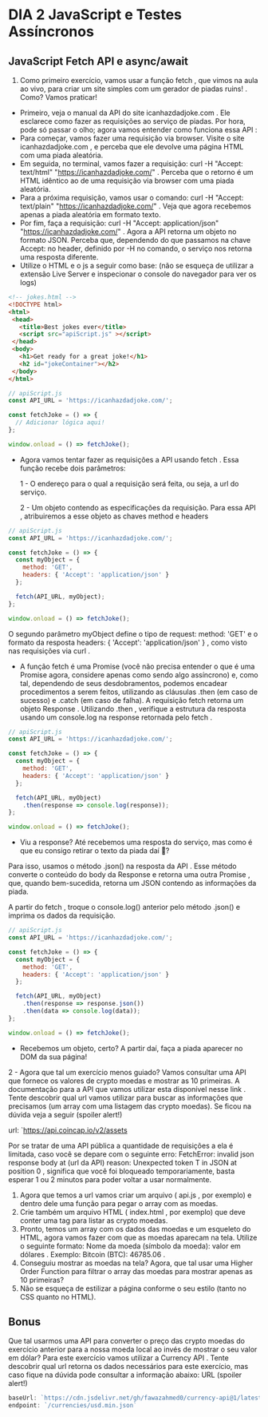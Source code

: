 # DIA 2 JavaScript e Testes Assíncronos

## JavaScript Fetch API e async/await

1. Como primeiro exercício, vamos usar a função fetch , que vimos na aula ao vivo, para criar um site simples com um gerador de piadas ruins! . Como? Vamos praticar!
 * Primeiro, veja o manual da API do site icanhazdadjoke.com . Ele esclarece como fazer as requisições ao serviço de piadas. Por hora, pode só passar o olho; agora vamos entender como funciona essa API :
  * Para começar, vamos fazer uma requisição via browser. Visite o site icanhazdadjoke.com , e perceba que ele devolve uma página HTML com uma piada aleatória.
 * Em seguida, no terminal, vamos fazer a requisição: curl -H "Accept: text/html" "https://icanhazdadjoke.com/" . Perceba que o retorno é um HTML idêntico ao de uma requisição via browser com uma piada aleatória.
 * Para a próxima requisição, vamos usar o comando: curl -H "Accept: text/plain" "https://icanhazdadjoke.com/" . Veja que agora recebemos apenas a piada aleatória em formato texto.
 * Por fim, faça a requisição: curl -H "Accept: application/json" "https://icanhazdadjoke.com/" . Agora a API retorna um objeto no formato JSON. Perceba que, dependendo do que passamos na chave Accept: no header, definido por -H no comando, o serviço nos retorna uma resposta diferente.
 * Utilize o HTML e o js a seguir como base: (não se esqueça de utilizar a extensão Live Server e inspecionar o console do navegador para ver os logs)
 ```html
 <!-- jokes.html -->
<!DOCTYPE html>
<html>
  <head>
    <title>Best jokes ever</title>
    <script src="apiScript.js" ></script>
  </head>
  <body>
    <h1>Get ready for a great joke!</h1>
    <h2 id="jokeContainer"></h2>
  </body>
</html>
```
```javascript
// apiScript.js
const API_URL = 'https://icanhazdadjoke.com/';

const fetchJoke = () => {
  // Adicionar lógica aqui!
};

window.onload = () => fetchJoke();
```
 * Agora vamos tentar fazer as requisições a API usando fetch . Essa função recebe dois parâmetros:

   1 - O endereço para o qual a requisição será feita, ou seja, a url do serviço.

   2 - Um objeto contendo as especificações da requisição. Para essa API , atribuiremos a esse objeto as chaves method e headers

```javascript
// apiScript.js     
const API_URL = 'https://icanhazdadjoke.com/';

const fetchJoke = () => {
  const myObject = {
    method: 'GET',
    headers: { 'Accept': 'application/json' }
  };

  fetch(API_URL, myObject);
};

window.onload = () => fetchJoke();
```
O segundo parâmetro myObject define o tipo de request: method: 'GET' e o formato da resposta headers: { 'Accept': 'application/json' } , como visto nas requisições via curl .

* A função fetch é uma Promise (você não precisa entender o que é uma Promise agora, considere apenas como sendo algo assíncrono) e, como tal, dependendo de seus desdobramentos, podemos encadear procedimentos a serem feitos, utilizando as cláusulas .then (em caso de sucesso) e .catch (em caso de falha). A requisição fetch retorna um objeto Response . Utilizando .then , verifique a estrutura da resposta usando um console.log na response retornada pelo fetch .
```javascript
// apiScript.js     
const API_URL = 'https://icanhazdadjoke.com/';

const fetchJoke = () => {
  const myObject = {
    method: 'GET',
    headers: { 'Accept': 'application/json' }
  };

  fetch(API_URL, myObject)
    .then(response => console.log(response));
};

window.onload = () => fetchJoke();
```
* Viu a response? Até recebemos uma resposta do serviço, mas como é que eu consigo retirar o texto da piada daí 🤔?

Para isso, usamos o método .json() na resposta da API . Esse método converte o conteúdo do body da Response e retorna uma outra Promise , que, quando bem-sucedida, retorna um JSON contendo as informações da piada.

A partir do fetch , troque o console.log() anterior pelo método .json() e imprima os dados da requisição.

```javascript
// apiScript.js     
const API_URL = 'https://icanhazdadjoke.com/';

const fetchJoke = () => {
  const myObject = {
    method: 'GET',
    headers: { 'Accept': 'application/json' }
  };

  fetch(API_URL, myObject)
    .then(response => response.json())
    .then(data => console.log(data));
};

window.onload = () => fetchJoke();
```
 * Recebemos um objeto, certo? A partir daí, faça a piada aparecer no DOM da sua página!

2 - Agora que tal um exercício menos guiado? Vamos consultar uma API que fornece os valores de crypto moedas e mostrar as 10 primeiras.
A documentação para a API que vamos utilizar esta disponível nesse link .
Tente descobrir qual url vamos utilizar para buscar as informações que precisamos (um array com uma listagem das crypto moedas).
Se ficou na dúvida veja a seguir (spoiler alert!)

url: `https://api.coincap.io/v2/assets

Por se tratar de uma API pública a quantidade de requisições a ela é limitada, caso você se depare com o seguinte erro: FetchError: invalid json response body at (url da API) reason: Unexpected token T in JSON at position 0 , significa que você foi bloqueado temporariamente, basta esperar 1 ou 2 minutos para poder voltar a usar normalmente.

1. Agora que temos a url vamos criar um arquivo ( api.js , por exemplo) e dentro dele uma função para pegar o array com as moedas.
2. Crie também um arquivo HTML ( index.html , por exemplo) que deve conter uma tag para listar as crypto moedas.
3. Pronto, temos um array com os dados das moedas e um esqueleto do HTML, agora vamos fazer com que as moedas aparecam na tela. Utilize o seguinte formato: Nome da moeda (símbolo da moeda): valor em dólares . Exemplo: Bitcoin (BTC): 46785.06 .
4. Conseguiu mostrar as moedas na tela? Agora, que tal usar uma Higher Order Function para filtrar o array das moedas para mostrar apenas as 10 primeiras?
5. Não se esqueça de estilizar a página conforme o seu estilo (tanto no CSS quanto no HTML).


## Bonus

Que tal usarmos uma API para converter o preço das crypto moedas do exercício anterior para a nossa moeda local ao invés de mostrar o seu valor em dólar?
Para este exercício vamos utilizar a Currency API . Tente descobrir qual url retorna os dados necessários para este exercício, mas caso fique na dúvida pode consultar a informação abaixo:
URL (spoiler alert!)

```javascript
baseUrl: `https://cdn.jsdelivr.net/gh/fawazahmed0/currency-api@1/latest`  
endpoint: `/currencies/usd.min.json`
```
